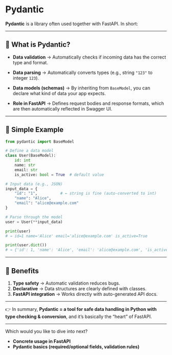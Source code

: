 # Pydantic

**Pydantic** is a library often used together with FastAPI. In short:

---

## 🔹 What is Pydantic?

* **Data validation**
  → Automatically checks if incoming data has the correct type and format.

* **Data parsing**
  → Automatically converts types (e.g., string `"123"` to integer `123`).

* **Data models (schemas)**
  → By inheriting from `BaseModel`, you can declare what kind of data your app expects.

* **Role in FastAPI**
  → Defines request bodies and response formats, which are then automatically reflected in Swagger UI.

---

## 🔹 Simple Example

```python
from pydantic import BaseModel

# Define a data model
class User(BaseModel):
    id: int
    name: str
    email: str
    is_active: bool = True  # default value

# Input data (e.g., JSON)
input_data = {
    "id": "1",          # ← string is fine (auto-converted to int)
    "name": "Alice",
    "email": "alice@example.com"
}

# Parse through the model
user = User(**input_data)

print(user)
# → id=1 name='Alice' email='alice@example.com' is_active=True

print(user.dict())
# → {'id': 1, 'name': 'Alice', 'email': 'alice@example.com', 'is_active': True}
```

---

## 🔹 Benefits

1. **Type safety** → Automatic validation reduces bugs.
2. **Declarative** → Data structures are clearly defined with classes.
3. **FastAPI integration** → Works directly with auto-generated API docs.

---

👉 In summary, **Pydantic = a tool for safe data handling in Python with type checking & conversion**, and it’s basically the “heart” of FastAPI.

---

Which would you like to dive into next?

* **Concrete usage in FastAPI**
* **Pydantic basics (required/optional fields, validation rules)**

